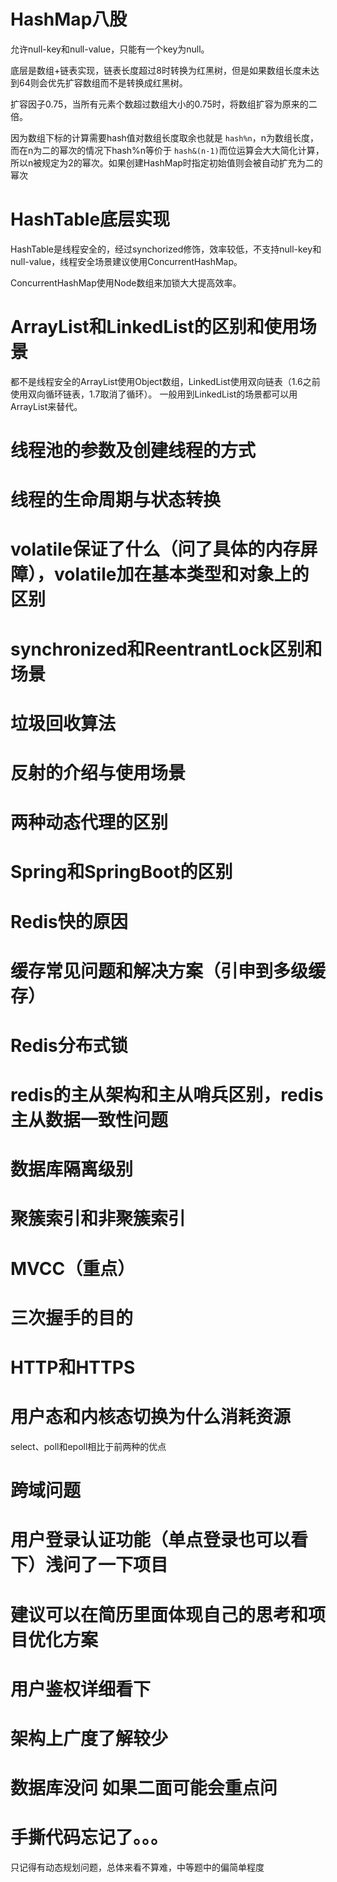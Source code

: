 # HashMap八股

允许null-key和null-value，只能有一个key为null。

底层是数组+链表实现，链表长度超过8时转换为红黑树，但是如果数组长度未达到64则会优先扩容数组而不是转换成红黑树。

扩容因子0.75，当所有元素个数超过数组大小的0.75时，将数组扩容为原来的二倍。

因为数组下标的计算需要hash值对数组长度取余也就是 `hash%n`，n为数组长度，而在n为二的幂次的情况下hash%n等价于 `hash&(n-1)`而位运算会大大简化计算，所以n被规定为2的幂次。如果创建HashMap时指定初始值则会被自动扩充为二的幂次

# HashTable底层实现

HashTable是线程安全的，经过synchorized修饰，效率较低，不支持null-key和null-value，线程安全场景建议使用ConcurrentHashMap。

ConcurrentHashMap使用Node数组来加锁大大提高效率。

# ArrayList和LinkedList的区别和使用场景

都不是线程安全的ArrayList使用Object数组，LinkedList使用双向链表（1.6之前使用双向循环链表，1.7取消了循环）。	一般用到LinkedList的场景都可以用ArrayList来替代。

# 线程池的参数及创建线程的方式

# 线程的生命周期与状态转换

# volatile保证了什么（问了具体的内存屏障），volatile加在基本类型和对象上的区别

# synchronized和ReentrantLock区别和场景

# 垃圾回收算法

# 反射的介绍与使用场景

# 两种动态代理的区别

# Spring和SpringBoot的区别

# Redis快的原因

# 缓存常见问题和解决方案（引申到多级缓存）

# Redis分布式锁

# redis的主从架构和主从哨兵区别，redis主从数据一致性问题

# 数据库隔离级别

# 聚簇索引和非聚簇索引

# MVCC（重点）

# 三次握手的目的

# HTTP和HTTPS

# 用户态和内核态切换为什么消耗资源

select、poll和epoll相比于前两种的优点

# 跨域问题

# 用户登录认证功能（单点登录也可以看下）浅问了一下项目

# 建议可以在简历里面体现自己的思考和项目优化方案

# 用户鉴权详细看下

# 架构上广度了解较少

# 数据库没问 如果二面可能会重点问

# 手撕代码忘记了。。。

只记得有动态规划问题，总体来看不算难，中等题中的偏简单程度
